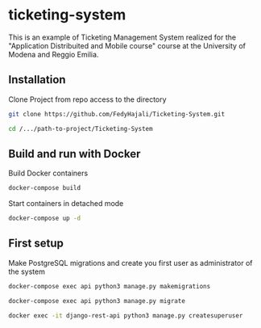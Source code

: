 # ticketing-system
This is an example of Ticketing Management System realized for the "Application Distribuited and Mobile course" course at the University of Modena and Reggio Emilia. 

## Installation

Clone Project from repo access to the directory
```bash
git clone https://github.com/FedyHajali/Ticketing-System.git
```
```bash
cd /.../path-to-project/Ticketing-System
```

## Build and run with Docker 

Build Docker containers 
```bash
docker-compose build
```
Start containers in detached mode
```bash
docker-compose up -d
```

## First setup

Make PostgreSQL migrations and create you first user as administrator of the system 
```bash
docker-compose exec api python3 manage.py makemigrations
```
```bash
docker-compose exec api python3 manage.py migrate
```
```bash
docker exec -it django-rest-api python3 manage.py createsuperuser
```
